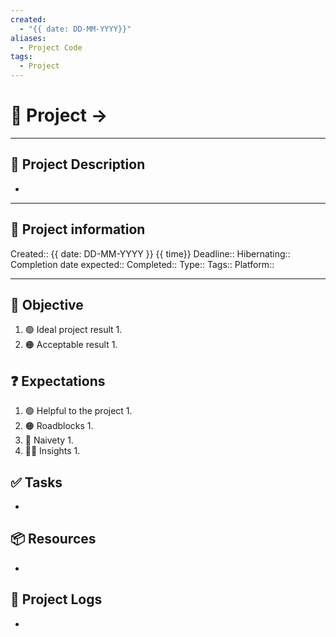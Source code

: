 ```yaml
---
created:
  - "{{ date: DD-MM-YYYY}}"
aliases:
  - Project Code
tags:
  - Project
---
```

 
# 🚀 Project -> 
___

## 🧾 Project Description
- 
---
## 📢 Project information
Created:: {{ date: DD-MM-YYYY }} {{ time}}
Deadline:: 
Hibernating:: 
Completion date expected:: 
Completed:: 
Type:: 
Tags:: 
Platform:: 

___
## 🎯 Objective

1. 🟢 Ideal project result
	1. 
2. 🟠 Acceptable result
	1. 
## ❓ Expectations
1. 🟢 Helpful to the project
	1. 
2. 🟠 Roadblocks
	1. 
3. 👶 Naivety
	1. 
4. 👨‍💻 Insights
	1. 
## ✅ Tasks 
- 
## 📦 Resources 
- 
## 📂 Project Logs 
- 